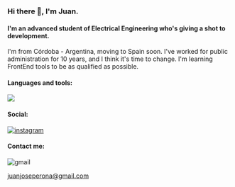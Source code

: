 ### Hi there 👋, I'm Juan.
#### I'm an advanced student of Electrical Engineering who's giving a shot to development.
I'm from Córdoba - Argentina, moving to Spain soon.
I've worked for public administration for 10 years, and I think it's time to change.
I'm learning FrontEnd tools to be as qualified as possible.

#### Languages and tools:

<p>
  <a href="https://skillicons.dev">
    <img src="https://skillicons.dev/icons?i=html,css,git,js,py" />
  </a>
</p>

#### Social:

[<img src='https://skillicons.dev/icons?i=instagram' alt='instagram'>](https://www.instagram.com/peronajuan/) 

#### Contact me:

<img src='https://skillicons.dev/icons?i=gmail' alt='gmail'>

juanjoseperona@gmail.com
